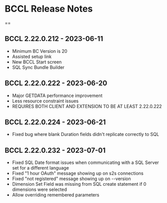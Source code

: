 # BCCL Release Notes
==

## BCCL 2.22.0.212 - 2023-06-11
- Minimum BC Version is 20
- Assisted setup link
- New BCCL Start screen
- SQL Sync Bundle Builder

## BCCL 2.22.0.222 - 2023-06-20
- Major GETDATA performance improvement
- Less resource constraint issues
- REQUIRES BOTH CLIENT AND EXTENSION TO BE AT LEAST 2.22.0.222

## BCCL 2.22.0.224 - 2023-06-21
- Fixed bug where blank Duration fields didn't replicate correctly to SQL

## BCCL 2.22.0.232 - 2023-07-01
- Fixed SQL Date format issues when communicating with a SQL Server set for a different language
- Fixed "1 hour OAuth" message showing up on s2s connections
- Fixed "not registered" message showing up on --version
- Dimension Set Field was missing from SQL create statement if 0 dimensions were selected
- Allow overriding remembered parameters

